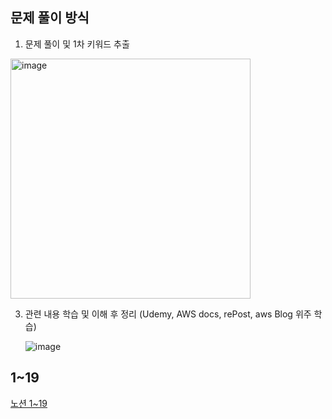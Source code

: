 ## 문제 풀이 방식

1. 문제 풀이 및 1차 키워드 추출
<img width="384" alt="image" src="https://github.com/hobeen-kim/aws-certification-study/assets/87894636/c964bdfd-0999-475f-ab1a-74e56600379b">

3. 관련 내용 학습 및 이해 후 정리 (Udemy, AWS docs, rePost, aws Blog 위주 학습)

   ![image](https://github.com/hobeen-kim/aws-certification-study/assets/87894636/b5a8750f-8ba9-47ad-b40e-7464c19aa2cd)


## 1~19

[노션 1~19](https://yeongki.notion.site/1-19-faf62f590cd5475aa6fbceecfabeb967?pvs=25)

